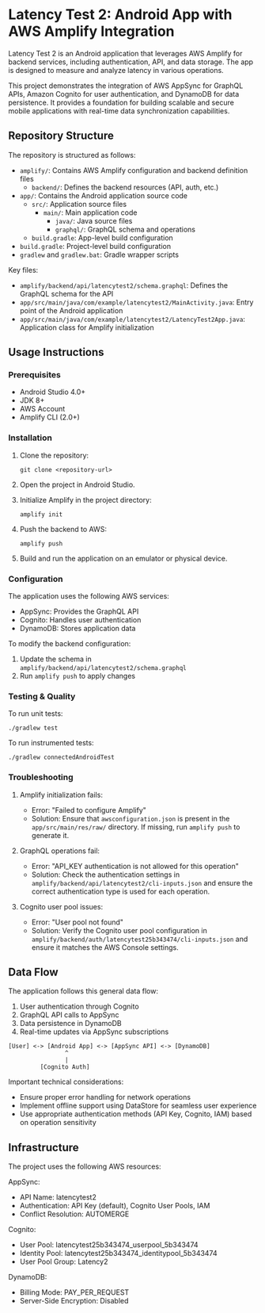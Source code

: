 # Latency Test 2: Android App with AWS Amplify Integration

Latency Test 2 is an Android application that leverages AWS Amplify for backend services, including authentication, API, and data storage. The app is designed to measure and analyze latency in various operations.

This project demonstrates the integration of AWS AppSync for GraphQL APIs, Amazon Cognito for user authentication, and DynamoDB for data persistence. It provides a foundation for building scalable and secure mobile applications with real-time data synchronization capabilities.

## Repository Structure

The repository is structured as follows:

- `amplify/`: Contains AWS Amplify configuration and backend definition files
  - `backend/`: Defines the backend resources (API, auth, etc.)
- `app/`: Contains the Android application source code
  - `src/`: Application source files
    - `main/`: Main application code
      - `java/`: Java source files
      - `graphql/`: GraphQL schema and operations
  - `build.gradle`: App-level build configuration
- `build.gradle`: Project-level build configuration
- `gradlew` and `gradlew.bat`: Gradle wrapper scripts

Key files:
- `amplify/backend/api/latencytest2/schema.graphql`: Defines the GraphQL schema for the API
- `app/src/main/java/com/example/latencytest2/MainActivity.java`: Entry point of the Android application
- `app/src/main/java/com/example/latencytest2/LatencyTest2App.java`: Application class for Amplify initialization

## Usage Instructions

### Prerequisites

- Android Studio 4.0+
- JDK 8+
- AWS Account
- Amplify CLI (2.0+)

### Installation

1. Clone the repository:
   ```
   git clone <repository-url>
   ```

2. Open the project in Android Studio.

3. Initialize Amplify in the project directory:
   ```
   amplify init
   ```

4. Push the backend to AWS:
   ```
   amplify push
   ```

5. Build and run the application on an emulator or physical device.

### Configuration

The application uses the following AWS services:

- AppSync: Provides the GraphQL API
- Cognito: Handles user authentication
- DynamoDB: Stores application data

To modify the backend configuration:

1. Update the schema in `amplify/backend/api/latencytest2/schema.graphql`
2. Run `amplify push` to apply changes

### Testing & Quality

To run unit tests:

```
./gradlew test
```

To run instrumented tests:

```
./gradlew connectedAndroidTest
```

### Troubleshooting

1. Amplify initialization fails:
   - Error: "Failed to configure Amplify"
   - Solution: Ensure that `awsconfiguration.json` is present in the `app/src/main/res/raw/` directory. If missing, run `amplify push` to generate it.

2. GraphQL operations fail:
   - Error: "API_KEY authentication is not allowed for this operation"
   - Solution: Check the authentication settings in `amplify/backend/api/latencytest2/cli-inputs.json` and ensure the correct authentication type is used for each operation.

3. Cognito user pool issues:
   - Error: "User pool not found"
   - Solution: Verify the Cognito user pool configuration in `amplify/backend/auth/latencytest25b343474/cli-inputs.json` and ensure it matches the AWS Console settings.

## Data Flow

The application follows this general data flow:

1. User authentication through Cognito
2. GraphQL API calls to AppSync
3. Data persistence in DynamoDB
4. Real-time updates via AppSync subscriptions

```
[User] <-> [Android App] <-> [AppSync API] <-> [DynamoDB]
                ^
                |
         [Cognito Auth]
```

Important technical considerations:
- Ensure proper error handling for network operations
- Implement offline support using DataStore for seamless user experience
- Use appropriate authentication methods (API Key, Cognito, IAM) based on operation sensitivity

## Infrastructure

The project uses the following AWS resources:

AppSync:
- API Name: latencytest2
- Authentication: API Key (default), Cognito User Pools, IAM
- Conflict Resolution: AUTOMERGE

Cognito:
- User Pool: latencytest25b343474_userpool_5b343474
- Identity Pool: latencytest25b343474_identitypool_5b343474
- User Pool Group: Latency2

DynamoDB:
- Billing Mode: PAY_PER_REQUEST
- Server-Side Encryption: Disabled
